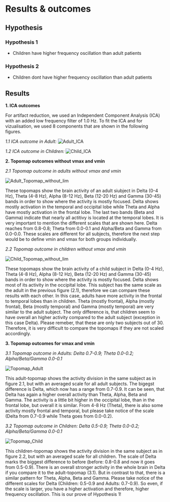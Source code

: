 # Results & outcomes


## Hypothesis

### Hypothesis 1
- Children have higher frequency oscillation than adult patients

### Hypothesis 2
- Children dont have higher frequency oscillation than adult patients 


## Results

**1. ICA outcomes** 

For artifact reduction, we used an Independent Component Analysis (ICA) with an added low frequency filter of 1.0 Hz. To fit the ICA and for vizualisation, we used 8 components that are shown in the following figures. 

_1.1 ICA outcome in Adult:_
![Adult_ICA](https://user-images.githubusercontent.com/82948946/126979246-936a2803-0586-4ee9-bb31-379556276ec2.png)

_1.2 ICA outcome in Children:_
![Child_ICA](https://user-images.githubusercontent.com/82948946/126979253-fec58dbc-fead-4fdc-bbb9-7ab36bb9f425.png)

**2. Topomap outcomes without vmax and vmin**


_2.1 Topomap outcome in adults without vmax and vmin_ 

![Adult_Topomap_without_lim](https://user-images.githubusercontent.com/82948946/126979376-4395b592-351b-4aad-9203-f9c7c67946b7.png)

These topomaps show the brain activity of an adult siubject in Delta (0-4 Hz), Theta (4-8 Hz), Alpha (8-12 Hz), Beta (12-20 Hz) and Gamma (30-45) bands in order to show where the activity is mostly focused. Delta shows mostly activation in the temporal and occipital lobe while Theta and Alpha have mostly activation in the frontal lobe. The last two bands (Beta and Gamma) indicate that nearly all actitivy is located at the temporal lobes.
It is very important to mention the different scales that are shown here. Delta reaches from 0.8-0.8; Theta from 0.0-0.1 and Alpha/Beta and Gamma from 0.0-0.0. These scales are different for all subjects, therefore the next step would be to define vmin and vmax for both groups individually.

_2.2 Topomap outcome in children without vmax and vmin_

![Child_Topomap_without_lim](https://user-images.githubusercontent.com/82948946/126979387-676bd9f8-0a97-4229-beda-18eeb1103a5b.png)

These topomaps show the brain activity of a child subject in Delta (0-4 Hz), Theta (4-8 Hz), Alpha (8-12 Hz), Beta (12-20 Hz) and Gamma (30-45) bands in order to show where the activity is mostly focused. Delta shows most of its activity in the occipital lobe. This subject has the same scale as the adult in the previous figure (2.1), therefore we can compare these results with each other. In this case, adults have more activity in the frontal to temporal lobes than in children. Theta (mostly frontal), Alpha (mostly frontal), Beta (mostly temporal) and Gamma (mostly temporal) are very similar to the adult subject. The only difference is, that children seem to have overall an higher activity compared to the adult subject (exception in this case Delta). Please remeber, that these are only two subjects out of 30. Therefore, it is very difficult to compare the topomaps if they are not scaled accordingly.   



**3. Topomap outcomes for vmax and vmin**


_3.1 Topomap outcome in Adults: Delta 0.7-0.9; Theta 0.0-0.2; Alpha/Beta/Gamma 0.0-0.1_

![Topomap_Adult](https://user-images.githubusercontent.com/82948946/126980285-4da35307-7e2d-47f0-8eb7-679ba255c8c9.PNG)

This adult-topomap shows the activity division in the same subject as in figure 2.1, but with an averaged scale for all adult subjects. The bigegst difference is Delta, which now has a range from 0.7-0.9. It can be seen, that Delta has again a higher overall activity than Theta, Alpha, Beta and Gamma. The activity is a little bit higher in the occipital lobe, than in the frontal lobe, but overall it is similar. From 4-8 Hz (Theta), there is also some activity mostly frontal and temporal, but please take notice of the scale (Delta from 0.7-0.9 while Theta goes from 0.0-0.2). 




_3.2 Topomap outcome in Children: Delta 0.5-0.9; Theta 0.0-0.2; Alpha/Beta/Gamma 0.0-0.1_

![Topomap_Child](https://user-images.githubusercontent.com/82948946/126980301-cf361820-703b-48da-b4d7-6478e3eadfe9.PNG)

This children-topomap shows the activity division in the same subject as in figure 2.2, but with an averaged scale for all children. The scale of Delta marks the biggest difference to before (before: 0.8-0.8 and now it goes from 0.5-0.9). There is an overall stronger activity in the whole brain in Delta if you compare it to the adult-topomap (3.1). But in contrast to that, there is a similar pattern for Theta, Alpha, Beta and Gamma. Please take notice of the different scales for Delta (Children: 0.5-0.9 and Adults: 0.7-0.9). So even, if the scale is larger, you have a higher activation and therefore, higher frequency oscillation. This is our prove of Hypothesis 1!
   



